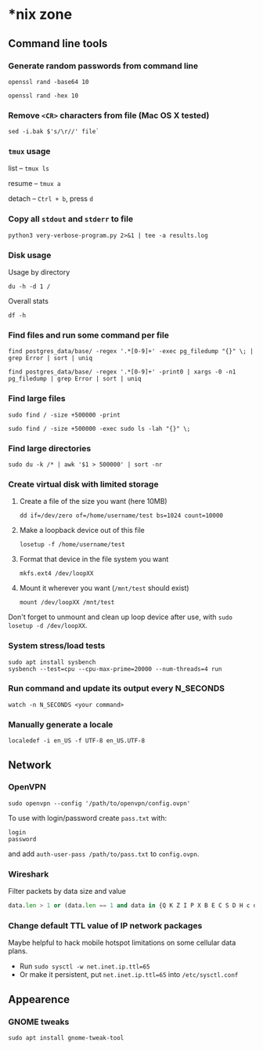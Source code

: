 # *nix zone


## Command line tools
### Generate random passwords from command line

```shell
openssl rand -base64 10
```

```shell
openssl rand -hex 10
```

### Remove `<CR>` characters from file (Mac OS X tested)

```shell
sed -i.bak $'s/\r//' file`
```


### `tmux` usage

list – `tmux ls`

resume – `tmux a`

detach – `Ctrl + b`, press `d`


### Copy all `stdout` and `stderr` to file

```shell
python3 very-verbose-program.py 2>&1 | tee -a results.log
```

### Disk usage
Usage by directory
```shell
du -h -d 1 /
```

Overall stats
```shell
df -h
```

### Find files and run some command per file

```shell
find postgres_data/base/ -regex '.*[0-9]+' -exec pg_filedump "{}" \; | grep Error | sort | uniq
```

```shell
find postgres_data/base/ -regex '.*[0-9]+' -print0 | xargs -0 -n1 pg_filedump | grep Error | sort | uniq
```

### Find large files

```shell
sudo find / -size +500000 -print
```
```shell
sudo find / -size +500000 -exec sudo ls -lah "{}" \;
```

### Find large directories
```shell
sudo du -k /* | awk '$1 > 500000' | sort -nr
```

### Create virtual disk with limited storage

 1. Create a file of the size you want (here 10MB)

    `dd if=/dev/zero of=/home/username/test bs=1024 count=10000`

 2. Make a loopback device out of this file

    `losetup -f /home/username/test`

 3. Format that device in the file system you want

    `mkfs.ext4 /dev/loopXX`

 4. Mount it wherever you want (`/mnt/test` should exist)

    `mount /dev/loopXX /mnt/test`

Don't forget to unmount and clean up loop device after use, with `sudo losetup -d /dev/loopXX`.

### System stress/load tests
```shell
sudo apt install sysbench
sysbench --test=cpu --cpu-max-prime=20000 --num-threads=4 run
```

### Run command and update its output every N_SECONDS
```shell
watch -n N_SECONDS <your command>
```

### Manually generate a locale
```shell
localedef -i en_US -f UTF-8 en_US.UTF-8
```


## Network
### OpenVPN

```shell
sudo openvpn --config '/path/to/openvpn/config.ovpn'
```
To use with login/password create `pass.txt` with:
```text
login
password
```
and add `auth-user-pass /path/to/pass.txt` to `config.ovpn`.

### Wireshark
Filter packets by data size and value 
```python
data.len > 1 or (data.len == 1 and data in {Q K Z I P X B E C S D H c d f F n 2})
```

### Change default TTL value of IP network packages

Maybe helpful to hack mobile hotspot limitations on some cellular data plans.

 * Run `sudo sysctl -w net.inet.ip.ttl=65`
 * Or make it persistent, put `net.inet.ip.ttl=65` into `/etc/sysctl.conf`

## Appearence
### GNOME tweaks

```shell
sudo apt install gnome-tweak-tool
```
